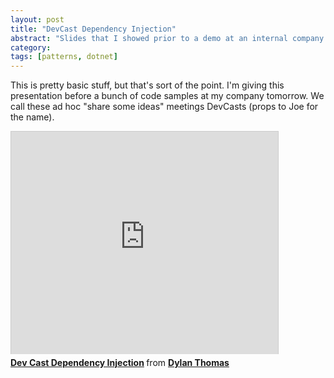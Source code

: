 ```yaml
---
layout: post
title: "DevCast Dependency Injection"
abstract: "Slides that I showed prior to a demo at an internal company sharing session"
category: 
tags: [patterns, dotnet]
---
```

This is pretty basic stuff, but that's sort of the point. I'm giving this presentation before a bunch of code samples at my company tomorrow. We call these ad hoc "share some ideas" meetings DevCasts (props to Joe for the name).

<iframe src="http://www.slideshare.net/slideshow/embed_code/2910479" width="427" height="356" frameborder="0" marginwidth="0" marginheight="0" scrolling="no" style="border:1px solid #CCC;border-width:1px 1px 0;margin-bottom:5px" > </iframe> <div style="margin-bottom:5px"> <strong> <a href="http://www.slideshare.net/dvhthomas/dev-cast-dependency-injection" title="Dev Cast Dependency Injection" target="_blank">Dev Cast Dependency Injection</a> </strong> from <strong><a href="http://www.slideshare.net/dvhthomas" target="_blank">Dylan Thomas</a></strong> </div>